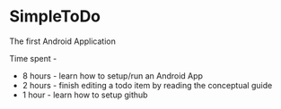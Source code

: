 SimpleToDo
==========

The first Android Application

Time spent -

* 8 hours - learn how to setup/run an Android App
* 2 hours - finish editing a todo item by reading the conceptual guide
* 1 hour  - learn how to setup github
